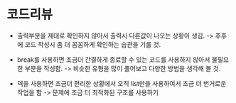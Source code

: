 # 코드리뷰

- 출력부분을 제대로 확인하지 않아서 출력시 다른값이 나오는 상황이 생김.
  -> 추후에 코드 작성시 좀 더 꼼꼼하게 확인하는 습관을 기를 것.  

- break를 사용하면 조금더 간결하게 종료할 수 있는 코드를 사용하지 않아서 불필요한 부분을 작성함. -> 비슷한 유형을 많이 풀어보고 다양한 방법을 생각해 볼 것.

- 덱을 사용하면 조금더 편리한 상황에서 오직 list만을 사용하여서 조금 더 번거로운 작업을 함 -> 문제에 조금 더 최적화된 구조를 사용하기  
